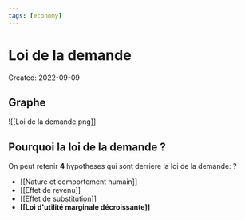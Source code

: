 ```yaml
---
tags: [economy] 
---
```

# Loi de la demande
Created: 2022-09-09

## Graphe

![[Loi de la demande.png]]
## Pourquoi la loi de la demande ?

On peut retenir **4** hypotheses qui sont derriere la loi de la demande:
?
- [[Nature et comportement humain]]
- [[Effet de revenu]]
- [[Effet de substitution]]
- **[[Loi d'utilité marginale décroissante]]** 
<!--SR:!2022-09-18,2,210-->